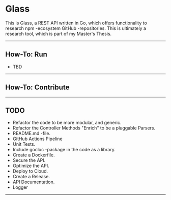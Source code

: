 # Glass

This is Glass, a REST API written in Go, which offers functionality to research npm -ecosystem GitHub -repositories. This is ultimately a research tool, which is part of my Master's Thesis.

---

## How-To: Run

- TBD

---

## How-To: Contribute

---

## TODO

- Refactor the code to be more modular, and generic.
- Refactor the Controller Methods "Enrich" to be a pluggable Parsers.
- README.md -file.
- GitHub Actions Pipeline
- Unit Tests.
- Include gocloc -package in the code as a library.
- Create a Dockerfile.
- Secure the API.
- Optimize the API.
- Deploy to Cloud.
- Create a Release.
- API Documentation.
- Logger

---